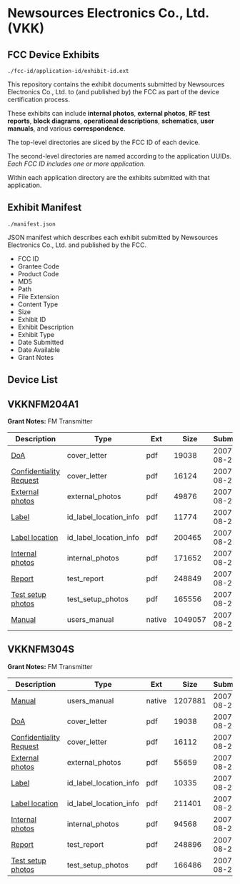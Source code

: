 # Newsources Electronics Co., Ltd. (VKK)
## FCC Device Exhibits

```
./fcc-id/application-id/exhibit-id.ext
```

This repository contains the exhibit documents submitted by Newsources Electronics Co., Ltd. to (and published by) the FCC as part of the device certification process.

These exhibits can include **internal photos**, **external photos**, **RF test reports**, **block diagrams**, **operational descriptions**, **schematics**, **user manuals**, and various **correspondence**.

The top-level directories are sliced by the FCC ID of each device.

The second-level directories are named according to the application UUIDs. *Each FCC ID includes one or more application.*

Within each application directory are the exhibits submitted with that application. 

## Exhibit Manifest

```
./manifest.json
```

JSON manifest which describes each exhibit submitted by Newsources Electronics Co., Ltd. and published by the FCC.

- FCC ID
- Grantee Code
- Product Code
- MD5
- Path
- File Extension
- Content Type
- Size
- Exhibit ID
- Exhibit Description
- Exhibit Type
- Date Submitted
- Date Available
- Grant Notes

## Device List
## VKKNFM204A1
**Grant Notes:** FM Transmitter

| Description | Type | Ext | Size | Submitted | Available |
| ----------- | ---- | --- | ---- | --------- | --------- |
| [DoA](VKKNFM204A1/1b430aefbbd6af372f83b7769cb35cd1/831474.pdf) | cover_letter | pdf | 19038 | 2007-08-21 | 2007-08-21 |
| [Confidentiality Request](VKKNFM204A1/1b430aefbbd6af372f83b7769cb35cd1/831475.pdf) | cover_letter | pdf | 16124 | 2007-08-21 | 2007-08-21 |
| [External photos](VKKNFM204A1/1b430aefbbd6af372f83b7769cb35cd1/831476.pdf) | external_photos | pdf | 49876 | 2007-08-21 | 2007-08-21 |
| [Label](VKKNFM204A1/1b430aefbbd6af372f83b7769cb35cd1/831477.pdf) | id_label_location_info | pdf | 11774 | 2007-08-21 | 2007-08-21 |
| [Label location](VKKNFM204A1/1b430aefbbd6af372f83b7769cb35cd1/831478.pdf) | id_label_location_info | pdf | 200465 | 2007-08-21 | 2007-08-21 |
| [Internal photos](VKKNFM204A1/1b430aefbbd6af372f83b7769cb35cd1/831479.pdf) | internal_photos | pdf | 171652 | 2007-08-21 | 2007-08-21 |
| [Report](VKKNFM204A1/1b430aefbbd6af372f83b7769cb35cd1/831483.pdf) | test_report | pdf | 248849 | 2007-08-21 | 2007-08-21 |
| [Test setup photos](VKKNFM204A1/1b430aefbbd6af372f83b7769cb35cd1/831484.pdf) | test_setup_photos | pdf | 165556 | 2007-08-21 | 2007-08-21 |
| [Manual](VKKNFM204A1/1b430aefbbd6af372f83b7769cb35cd1/831485.native) | users_manual | native | 1049057 | 2007-08-21 | 2007-08-21 |
## VKKNFM304S
**Grant Notes:** FM Transmitter

| Description | Type | Ext | Size | Submitted | Available |
| ----------- | ---- | --- | ---- | --------- | --------- |
| [Manual](VKKNFM304S/9a35b229f2859d4997d27178d37f2c37/831531.native) | users_manual | native | 1207881 | 2007-08-21 | 2007-08-21 |
| [DoA](VKKNFM304S/9a35b229f2859d4997d27178d37f2c37/831521.pdf) | cover_letter | pdf | 19038 | 2007-08-21 | 2007-08-21 |
| [Confidentiality Request](VKKNFM304S/9a35b229f2859d4997d27178d37f2c37/831522.pdf) | cover_letter | pdf | 16112 | 2007-08-21 | 2007-08-21 |
| [External photos](VKKNFM304S/9a35b229f2859d4997d27178d37f2c37/831523.pdf) | external_photos | pdf | 55659 | 2007-08-21 | 2007-08-21 |
| [Label](VKKNFM304S/9a35b229f2859d4997d27178d37f2c37/831524.pdf) | id_label_location_info | pdf | 10335 | 2007-08-21 | 2007-08-21 |
| [Label location](VKKNFM304S/9a35b229f2859d4997d27178d37f2c37/831525.pdf) | id_label_location_info | pdf | 211401 | 2007-08-21 | 2007-08-21 |
| [Internal photos](VKKNFM304S/9a35b229f2859d4997d27178d37f2c37/831526.pdf) | internal_photos | pdf | 94568 | 2007-08-21 | 2007-08-21 |
| [Report](VKKNFM304S/9a35b229f2859d4997d27178d37f2c37/831528.pdf) | test_report | pdf | 248896 | 2007-08-21 | 2007-08-21 |
| [Test setup photos](VKKNFM304S/9a35b229f2859d4997d27178d37f2c37/831529.pdf) | test_setup_photos | pdf | 166486 | 2007-08-21 | 2007-08-21 |
